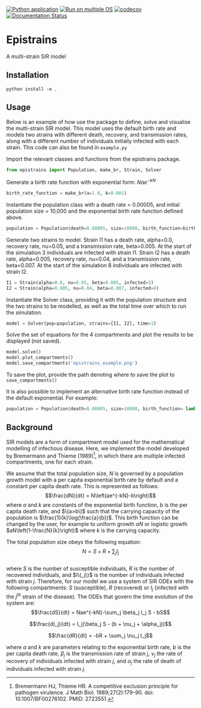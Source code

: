 [![Python application](https://github.com/SABS-R3-Epidemiology/epistrains/actions/workflows/python-app.yml/badge.svg)](https://github.com/SABS-R3-Epidemiology/epistrains/actions/workflows/python-app.yml)
[![Run on multiple OS](https://github.com/SABS-R3-Epidemiology/epistrains/actions/workflows/os-tests.yml/badge.svg)](https://github.com/SABS-R3-Epidemiology/epistrains/actions/workflows/os-tests.yml)
[![codecov](https://codecov.io/gh/SABS-R3-Epidemiology/epistrains/branch/main/graph/badge.svg?token=UEYRNK9UE7)](https://codecov.io/gh/SABS-R3-Epidemiology/epistrains)
[![Documentation Status](https://readthedocs.org/projects/epistrains/badge/?version=latest)](https://epistrains.readthedocs.io/en/latest/?badge=latest)

# Epistrains

A multi-strain SIR model


## Installation

```
python install -e .
```

## Usage

Below is an example of how use the package to define, solve and visualise the multi-strain SIR model. This model uses the default birth rate and models two strains with different death, recovery, and transmission rates, along with a different number of individuals initially infected with each strain. This code can also be found in `example.py`

Import the relevant classes and functions from the epistrains package.
```python
from epistrains import Population, make_br, Strain, Solver
```
Generate a birth rate function with exponential form: $Nae^{-kN}$
``` python
birth_rate_function = make_br(a=1.0, k=0.001)
```
Instantiate the population class with a death rate = 0.00005, and initial population size = 10,000 and the exponential birth rate function defined above.
``` python
population = Population(death=0.00005, size=10000, birth_function=birth_rate_function)
```
Generate two strains to model. Strain I1 has a death rate, alpha=0.0, recovery rate, nu=0.05, and a transmission rate, beta=0.005. At the start of the simulation 3 individuals are infected with strain I1. Strain I2 has a death rate, alpha=0.005, recovery rate, nu=0.04, and a transmission rate, beta=0.007. At the start of the simulation 8 individuals are infected with strain I2.
```python
I1 = Strain(alpha=0.0, nu=0.05, beta=0.005, infected=3)
I2 = Strain(alpha=0.005, nu=0.04, beta=0.007, infected=8)
```
Instantiate the Solver class, providing it with the population structure and the two strains to be modelled, as well as the total time over which to run the simulation.
```python
model = Solver(pop=population, strains=[I1, I2], time=1)
```
Solve the set of equations for the 4 compartments and plot the results to be displayed (not saved).
```python
model.solve()
model.plot_compartments()
model.save_compartments('epistrains_example.png')
```
To save the plot, provide the path denoting where to save the plot to `save_compartments()`

It is also possible to implement an alternative birth rate function instead of the default exponential. For example:
```python
population = Population(death=0.00005, size=10000, birth_function= lambda N: 0.0005*N)
```


## Background

SIR models are a form of compartment model used for the mathematical modelling of infectious disease. Here, we implement the model developed by Bremermann and Thieme (1989)[^1], in which there are multiple infected compartments, one for each strain.

We assume that the total population size, $N$ is governed by a population growth model with a per capita exponential birth rate by default and a constant per capita death rate. This is represented as follows:
$$\frac{dN}{dt} = N\left(ae^{-kN}-b\right)$$
where $a$ and $k$ are constants of the exponential birth function, $b$ is the per capita death rate, and $\(a>b\)$ such that the carrying capacity of the population is $\frac{1}{k}\log(\frac{a}{b})$. This birth function can be changed by the user, for example to uniform growth $aN$ or logistic growth $aN\left(1-\frac{N}{k}\right)$ where $k$ is the carrying capacity.  

The total population size obeys the following equation:
$$N = S + R + \sum_{j} I_j$$  
where $S$ is the number of susceptible individuals, $R$ is the number of recovered individuals, and $I\(_j\)$ is the number of individuals infected with strain $j$.
Therefore, for our model we use a system of SIR ODEs with the following compartments: $S$ (susceptible), $R$ (recovered) or $I_j$ (infected with the $j^{th}$ strain of the disease). The ODEs that govern the time evolution of the system are:  
$$\frac{dS}{dt} = Nae^{-kN}-\sum_j \beta_j I_j S - bS$$

$$\frac{dI_j}{dt} = I_j(\beta_j S - (b + \nu_j + \alpha_j))$$

$$\frac{dR}{dt} = -bR + \sum_j \nu_j I_j$$

where $a$ and $k$ are parameters relating to the exponential birth rate, $b$ is the per capita death rate, $\beta_j$ is the transmission rate of strain $j$, $\nu_j$ the rate of recovery of individuals infected with strain $j$, and $\alpha_j$ the rate of death of individuals infected with strain $j$.


[^1]: Bremermann HJ, Thieme HR. A competitive exclusion principle for pathogen virulence. J Math Biol. 1989;27(2):179-90. doi: 10.1007/BF00276102. PMID: 2723551.
